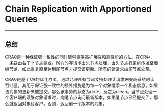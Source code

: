 # Chain Replication with Apportioned Queries

---

## 总结

CRAQ是一种保证强一致性的同时能够提供高扩展性和高性能的方法。在CR中，一条链由若干个节点组成。所有的写请求由头节点处理，由头节点将更新传递至后继节点，如此重复直至达到尾节点才提交该更新。所有的读请求由尾节点处理。

CRAQ是基于CR的优化方法，通过允许所有节点支持处理读请求来提高系统的读吞吐量。其用于保证强一致性的额外措施是为每一个对象增添一个状态信息。如果该对象的更新未被提交，那么该事务的状态为dirty，反之为clean。当节点处理一个客户端的读脏对象请求时，向尾节点询问最新版本，如果尾节点已经提交了，那么就返回对象给客户。否则，返回前一个版本的对象。




